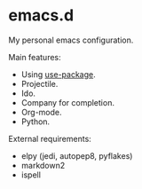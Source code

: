 # emacs.d

My personal emacs configuration.

Main features:

 * Using [use-package](https://github.com/jwiegley/use-package).
 * Projectile.
 * Ido.
 * Company for completion.
 * Org-mode.
 * Python.

External requirements:

 * elpy (jedi, autopep8, pyflakes)
 * markdown2
 * ispell
